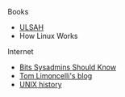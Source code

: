 Books

* [ULSAH](http://ulsah.com/)
* How Linux Works

Internet

* [Bits Sysadmins Should Know](https://sysadmincasts.com/episodes/25-bits-sysadmins-should-know)
* [Tom Limoncelli's blog](http://everythingsysadmin.com/)
* [UNIX history](http://www.bell-labs.com/history/unix/)
